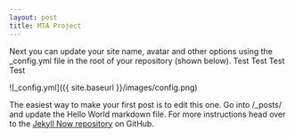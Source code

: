 ```yaml
---
layout: post
title: MTA Project
---
```


Next you can update your site name, avatar and other options using the _config.yml file in the root of your repository (shown below). Test Test Test Test

![_config.yml]({{ site.baseurl }}/images/config.png)

The easiest way to make your first post is to edit this one. Go into /_posts/ and update the Hello World markdown file. For more instructions head over to the [Jekyll Now repository](https://github.com/barryclark/jekyll-now) on GitHub.
